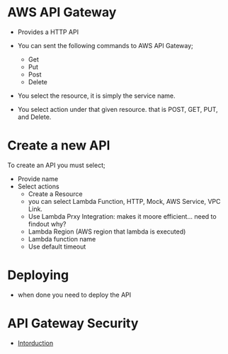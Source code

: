# AWS API Gateway

* Provides a HTTP API 
* You can sent the following commands to AWS API Gateway;
  - Get
  - Put
  - Post
  - Delete

* You select the resource, it is simply the service name.
* You select action under that given resource. that is POST, GET, PUT, and Delete.

# Create a new API

To create an API you must select;

* Provide name
* Select actions
  - Create a Resource
  - you can select Lambda Function, HTTP, Mock, AWS Service, VPC Link.
  - Use Lambda Prxy Integration: makes it moore efficient... need to findout why?
  - Lambda Region (AWS region that lambda is executed)
  - Lambda function name
  - Use default timeout

# Deploying

* when done you need to deploy the API

# API Gateway Security 

* [Intorduction](https://www.youtube.com/user/mmatouk/videos?disable_polymer=1)